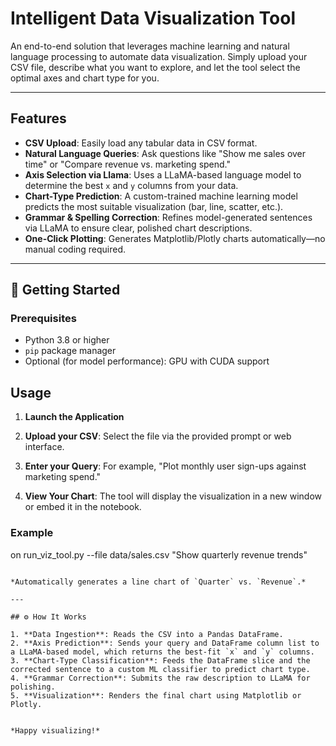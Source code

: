 # Intelligent Data Visualization Tool

An end-to-end solution that leverages machine learning and natural language processing to automate data visualization. Simply upload your CSV file, describe what you want to explore, and let the tool select the optimal axes and chart type for you.

---

##  Features

* **CSV Upload**: Easily load any tabular data in CSV format.
* **Natural Language Queries**: Ask questions like "Show me sales over time" or "Compare revenue vs. marketing spend."
* **Axis Selection via Llama**: Uses a LLaMA-based language model to determine the best `x` and `y` columns from your data.
* **Chart-Type Prediction**: A custom-trained machine learning model predicts the most suitable visualization (bar, line, scatter, etc.).
* **Grammar & Spelling Correction**: Refines model-generated sentences via LLaMA to ensure clear, polished chart descriptions.
* **One-Click Plotting**: Generates Matplotlib/Plotly charts automatically—no manual coding required.

---

## 🎯 Getting Started

### Prerequisites

* Python 3.8 or higher
* `pip` package manager
* Optional (for model performance): GPU with CUDA support



## Usage

1. **Launch the Application**

2. **Upload your CSV**: Select the file via the provided prompt or web interface.
3. **Enter your Query**: For example, "Plot monthly user sign-ups against marketing spend."
4. **View Your Chart**: The tool will display the visualization in a new window or embed it in the notebook.

### Example
on run_viz_tool.py --file data/sales.csv "Show quarterly revenue trends"
```

*Automatically generates a line chart of `Quarter` vs. `Revenue`.*

---

## ⚙️ How It Works

1. **Data Ingestion**: Reads the CSV into a Pandas DataFrame.
2. **Axis Prediction**: Sends your query and DataFrame column list to a LLaMA-based model, which returns the best-fit `x` and `y` columns.
3. **Chart-Type Classification**: Feeds the DataFrame slice and the corrected sentence to a custom ML classifier to predict chart type.
4. **Grammar Correction**: Submits the raw description to LLaMA for polishing.
5. **Visualization**: Renders the final chart using Matplotlib or Plotly.


*Happy visualizing!*
